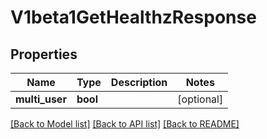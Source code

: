 # V1beta1GetHealthzResponse

## Properties
Name | Type | Description | Notes
------------ | ------------- | ------------- | -------------
**multi_user** | **bool** |  | [optional] 

[[Back to Model list]](../README.md#documentation-for-models) [[Back to API list]](../README.md#documentation-for-api-endpoints) [[Back to README]](../README.md)


